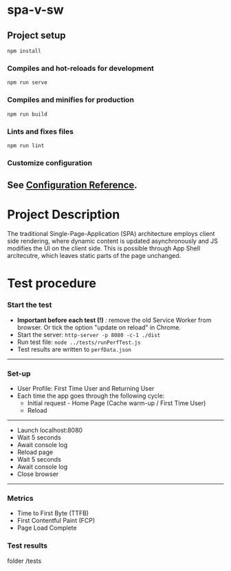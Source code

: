 # spa-v-sw

## Project setup
```
npm install
```
### Compiles and hot-reloads for development
```
npm run serve
```
### Compiles and minifies for production
```
npm run build
```
### Lints and fixes files
```
npm run lint
```
### Customize configuration
See [Configuration Reference](https://cli.vuejs.org/config/).
------------------------------------------------------------------------------

# Project Description
The traditional Single-Page-Application (SPA) architecture employs client side rendering, where dynamic content is updated asynchronously and JS modifies the UI on the client side. This is possible through App Shell arcitecutre, which leaves static parts of the page unchanged.

# Test procedure
### Start the test
- __Important before each test (!)__ : remove the old Service Worker from browser. Or tick the option "update on reload" in Chrome. 
- Start the server: `http-server -p 8080 -c-1 ./dist`
- Run test file: `node ../tests/runPerfTest.js`
- Test results are written to `perfData.json`
---------------------------------------
### Set-up
- User Profile: First Time User and Returning User
- Each time the app goes through the following cycle:
    - Initial request - Home Page (Cache warm-up / First Time User)
    - Reload 
---------------------------------------
- Launch localhost:8080
- Wait 5 seconds
- Await console log
- Reload page
- Wait 5 seconds
- Await console log
- Close browser
---------------------------------------
### Metrics
- Time to First Byte (TTFB)
- First Contentful Paint (FCP)
- Page Load Complete 

### Test results
folder /tests
